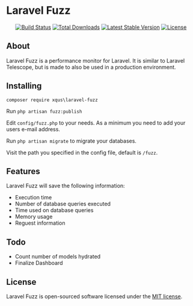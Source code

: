 Laravel Fuzz
=============

<p align="center">
<a href="https://github.com/xqus/laravel-fuzz/actions"><img src="https://github.com/xqus/laravel-fuzz/workflows/Laravel%20Mockery/badge.svg" alt="Build Status"></a>
<a href="https://packagist.org/packages/xqus/laravel-fuzz"><img src="https://poser.pugx.org/xqus/laravel-fuzz/d/total.svg" alt="Total Downloads"></a>
<a href="https://packagist.org/packages/xqus/laravel-fuzz"><img src="https://poser.pugx.org/xqus/laravel-fuzz/v/stable.svg" alt="Latest Stable Version"></a>
<a href="https://packagist.org/packages/xqus/laravel-fuzz"><img src="https://poser.pugx.org/xqus/laravel-fuzz/license.svg" alt="License"></a>
</p>

About
------
Laravel Fuzz is a performance monitor for Laravel. It is similar to Laravel
Telescope, but is made to also be used in a production environment.


Installing
----------
`composer require xqus\laravel-fuzz`

Run `php artisan fuzz:publish`

Edit `config/fuzz.php` to your needs. As a minimum you need to add
your users e-mail address.

Run `php artisan migrate` to migrate your databases.

Visit the path you specified in the config file, default is `/fuzz`.

Features
--------
Laravel Fuzz will save the following information:
- Execution time
- Number of database queries executed
- Time used on database queries
- Memory usage
- Reguest information

Todo
----
- Count number of models hydrated
- Finalize Dashboard

License
-------
Laravel Fuzz is open-sourced software licensed under the [MIT license](license.md).
